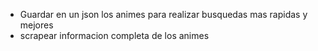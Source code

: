 - Guardar en un json los animes para realizar busquedas mas rapidas y mejores
- scrapear informacion completa de los animes